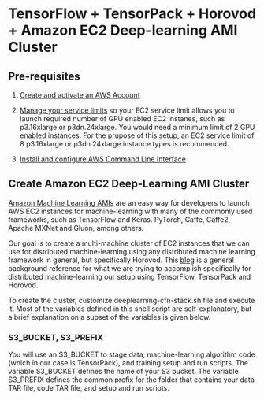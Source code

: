 # TensorFlow + TensorPack + Horovod + Amazon EC2 Deep-learning AMI Cluster

## Pre-requisites
1. [Create and activate an AWS Account](https://aws.amazon.com/premiumsupport/knowledge-center/create-and-activate-aws-account/)

2. [Manage your service limits](https://aws.amazon.com/premiumsupport/knowledge-center/manage-service-limits/) so your EC2 service limit allows you to launch required number of GPU enabled EC2 instanes, such as p3.16xlarge or p3dn.24xlarge. You would need a minimum limit of 2 GPU enabled instances. For the prupose of this setup, an EC2 service limit of 8 p3.16xlarge or p3dn.24xlarge instance types is recommended.

3. [Install and configure AWS Command Line Interface](https://docs.aws.amazon.com/cli/latest/userguide/cli-chap-welcome.html)

## Create Amazon EC2 Deep-Learning AMI Cluster

[Amazon Machine Learning AMIs](https://aws.amazon.com/machine-learning/amis/) are an easy way for developers to launch AWS EC2 instances for machine-learning with many of the commonly used frameworks, such as TensorFlow and Keras. PyTorch, Caffe, Caffe2, Apache MXNet and Gluon, among others.

Our goal is to create a multi-machine cluster of EC2 instances that we can use for distributed machine-learning using any distributed machine learning framework in general, but specifically Horovod. This [blog](https://aws.amazon.com/blogs/machine-learning/scalable-multi-node-deep-learning-training-using-gpus-in-the-aws-cloud/) is a general background reference for what we are trying to accomplish specifically for distributed machine-learning our setup using TensorFlow, TensorPack and Horovod.

To create the cluster, customize deeplearning-cfn-stack.sh file and execute it. Most of the variables defined in this shell script are self-explanatory, but a brief explanation on a subset of the variables is given below. 

### S3_BUCKET, S3_PREFIX

You will use an S3_BUCKET to stage data, machine-learning algorithm code (which in our case is TensorPack), and training setup and run scripts. The variable S3_BUCKET defines the name of your S3 bucket. The variable S3_PREFIX defines the common prefix for the folder that contains your data TAR file, code TAR file, and setup and run scripts.


